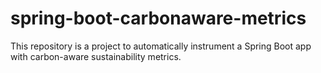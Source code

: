 # spring-boot-carbonaware-metrics
This repository is a project to automatically instrument a Spring Boot app with carbon-aware sustainability metrics.
